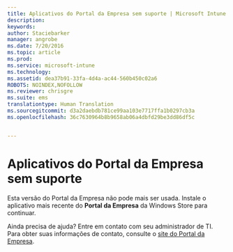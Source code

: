 ```yaml
---
title: Aplicativos do Portal da Empresa sem suporte | Microsoft Intune
description: 
keywords: 
author: Staciebarker
manager: angrobe
ms.date: 7/20/2016
ms.topic: article
ms.prod: 
ms.service: microsoft-intune
ms.technology: 
ms.assetid: dea37b91-33fa-4d4a-ac44-560b450c02a6
ROBOTS: NOINDEX,NOFOLLOW
ms.reviewer: chrisgre
ms.suite: ems
translationtype: Human Translation
ms.sourcegitcommit: d3a2daebdb781ce99aa103e7717ffa1b0297cb3a
ms.openlocfilehash: 36c7630964b8b9658ab06a4dbfd29be3dd86df5c


---
```


# Aplicativos do Portal da Empresa sem suporte
Esta versão do Portal da Empresa não pode mais ser usada. Instale o aplicativo mais recente do **Portal da Empresa** da Windows Store para continuar.


Ainda precisa de ajuda? Entre em contato com seu administrador de TI. Para obter suas informações de contato, consulte o [site do Portal da Empresa](http://portal.manage.microsoft.com).



<!--HONumber=Aug16_HO4-->


